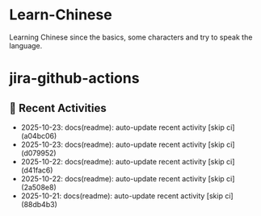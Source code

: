 # Learn-Chinese
Learning Chinese since the basics, some characters and try to speak the language.

# jira-github-actions
## 📌 Recent Activities
<!--START_SECTION:activity-->
- 2025-10-23: docs(readme): auto-update recent activity [skip ci] (a04bc06)
- 2025-10-23: docs(readme): auto-update recent activity [skip ci] (d079952)
- 2025-10-22: docs(readme): auto-update recent activity [skip ci] (d41fac6)
- 2025-10-22: docs(readme): auto-update recent activity [skip ci] (2a508e8)
- 2025-10-21: docs(readme): auto-update recent activity [skip ci] (88db4b3)
<!--END_SECTION:activity-->
